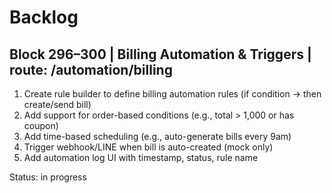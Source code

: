 # Backlog

## Block 296–300 | Billing Automation & Triggers | route: /automation/billing

1. Create rule builder to define billing automation rules (if condition → then create/send bill)
2. Add support for order-based conditions (e.g., total > 1,000 or has coupon)
3. Add time-based scheduling (e.g., auto-generate bills every 9am)
4. Trigger webhook/LINE when bill is auto-created (mock only)
5. Add automation log UI with timestamp, status, rule name

Status: in progress
